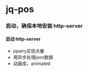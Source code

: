 # jq-pos

### 启动，确保本地安装 http-server

#### 启动 http-server

- jquery实现点餐
- 用异步处理json数据
- 动画库，animated
